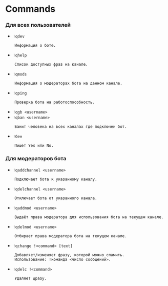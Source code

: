 
# Commands
### Для всех пользователей

 - `!qdev`
```
    Информация о боте.
```

 - `!qhelp`
```
    Список доступных фраз на канале.
```

 - `!qmods`
```
    Информация о модераторах бота на данном канале.
```

 - `!qping`
```
    Проверка бота на работоспособность.
```

 - `!qgb <username>`
 - `!qban <username>`
```
    Банит человека на всех каналах где подключен бот.
```

 - `!бен`
```
    Пишет Yes или No.
```

### Для модераторов бота

 - `!qaddchannel <username>`
```
    Подключает бота к указанному каналу.
```

 - `!qdelchannel <username>`
```
    Отключает бота от указанного канала.
```

 - `!qaddmod <username>`
```
    Выдаёт права модератора для использования бота на текущем канале.
```

 - `!qdelmod <username>`
```
    Отбирает права модератора бота на текущем канале.
```

 - `!qchange !<command> [text]`
```
    Добавляет/изменяет фразу, которой можно спамить.
    Использование: !команда <число сообщений>.
```

 - `!qdelc !<command>`
```
    Удаляет фразу.
```


